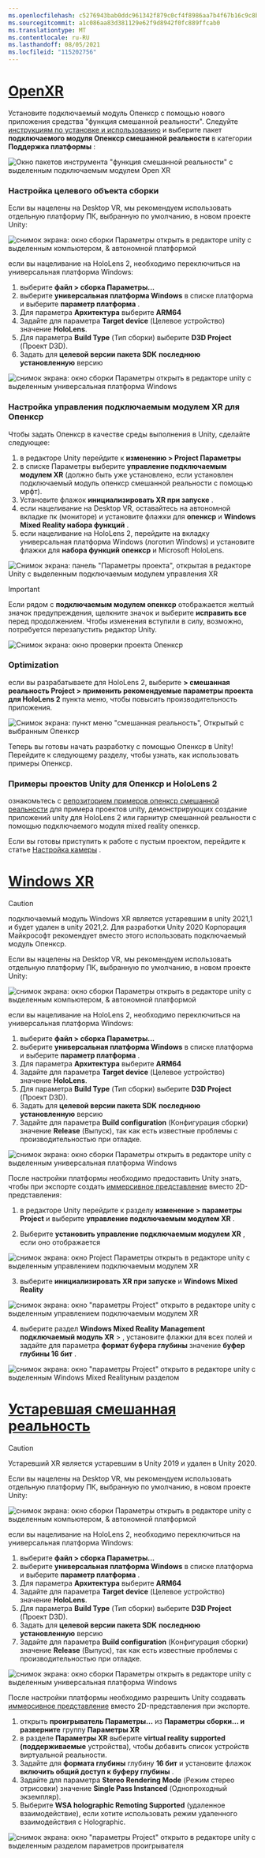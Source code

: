 ```yaml
---
ms.openlocfilehash: c5276943bab0ddc961342f879c0cf4f8986aa7b4f67b16c9c8b5415ca6fc58fd
ms.sourcegitcommit: a1c086aa83d381129e62f9d8942f0fc889ffcab0
ms.translationtype: MT
ms.contentlocale: ru-RU
ms.lasthandoff: 08/05/2021
ms.locfileid: "115202756"
---
```

# <a name="openxr"></a>[OpenXR](#tab/openxr)

Установите подключаемый модуль Опенкср с помощью нового приложения средства "функция смешанной реальности". Следуйте [инструкциям по установке и использованию](../../welcome-to-mr-feature-tool.md) и выберите пакет **подключаемого модуля Опенкср смешанной реальности** в категории **Поддержка платформы** :

![Окно пакетов инструмента "функция смешанной реальности" с выделенным подключаемым модулем Open XR](../../images/feature-tool-openxr.png)

### <a name="setting-your-build-target"></a>Настройка целевого объекта сборки

Если вы нацелены на Desktop VR, мы рекомендуем использовать отдельную платформу ПК, выбранную по умолчанию, в новом проекте Unity:

![снимок экрана: окно сборки Параметры открыть в редакторе unity с выделенным компьютером, & автономной платформой](../../images/wmr-config-img-3.png)

если вы нацеливание на HoloLens 2, необходимо переключиться на универсальная платформа Windows:

1. выберите **файл > сборка Параметры...**
2. выберите **универсальная платформа Windows** в списке платформа и выберите **параметр платформа** .
3. Для параметра **Архитектура** выберите **ARM64**
4. Задайте для параметра **Target device** (Целевое устройство) значение **HoloLens**.
5. Для параметра **Build Type** (Тип сборки) выберите **D3D Project** (Проект D3D).
6. Задать для **целевой версии пакета SDK** **последнюю установленную** версию

![снимок экрана: окно сборки Параметры открыть в редакторе unity с выделенным универсальная платформа Windows](../../images/wmr-config-img-4.png)

### <a name="configuring-xr-plugin-management-for-openxr"></a>Настройка управления подключаемым модулем XR для Опенкср

Чтобы задать Опенкср в качестве среды выполнения в Unity, сделайте следующее:

1. в редакторе Unity перейдите к **изменению > Project Параметры**
2. в списке Параметры выберите **управление подключаемым модулем XR** (должно быть уже установлено, если установлен подключаемый модуль опенкср смешанной реальности с помощью мрфт).
3. Установите флажок **инициализировать XR при запуске** .
4. если нацеливание на Desktop VR, оставайтесь на автономной вкладке пк (мониторе) и установите флажки для **опенкср** и **Windows Mixed Reality набора функций** .
5. если нацеливание на HoloLens 2, перейдите на вкладку универсальная платформа Windows (логотип Windows) и установите флажки для **набора функций** **опенкср** и Microsoft HoloLens.

![Снимок экрана: панель "Параметры проекта", открытая в редакторе Unity с выделенным подключаемым модулем управления XR](../../images/openxr-img-05.png)

> [!IMPORTANT]
> Если рядом с **подключаемым модулем опенкср** отображается желтый значок предупреждения, щелкните значок и выберите **исправить все** перед продолжением. Чтобы изменения вступили в силу, возможно, потребуется перезапустить редактор Unity.

![Снимок экрана: окно проверки проекта Опенкср](../../images/openxr-img-06.png)

### <a name="optimization"></a>Optimization

если вы разрабатываете для HoloLens 2, выберите **> смешанная реальность Project > применить рекомендуемые параметры проекта для HoloLens 2** пункта меню, чтобы повысить производительность приложения.

![Снимок экрана: пункт меню "смешанная реальность", Открытый с выбранным Опенкср](../../images/openxr-img-08.png)

Теперь вы готовы начать разработку с помощью Опенкср в Unity!  Перейдите к следующему разделу, чтобы узнать, как использовать примеры Опенкср.

### <a name="unity-sample-projects-for-openxr-and-hololens-2"></a>Примеры проектов Unity для Опенкср и HoloLens 2

ознакомьтесь с [репозиторием примеров опенкср смешанной реальности](https://github.com/microsoft/OpenXR-Unity-MixedReality-Samples) для примера проектов unity, демонстрирующих создание приложений unity для HoloLens 2 или гарнитур смешанной реальности с помощью подключаемого модуля mixed reality опенкср.

Если вы готовы приступить к работе с пустым проектом, перейдите к статье [Настройка камеры](../../camera-in-unity.md) .

# <a name="windows-xr"></a>[Windows XR](#tab/windowsxr)

> [!CAUTION]
> подключаемый модуль Windows XR является устаревшим в unity 2021,1 и будет удален в unity 2021,2.  Для разработки Unity 2020 Корпорация Майкрософт рекомендует вместо этого использовать подключаемый модуль Опенкср.

Если вы нацелены на Desktop VR, мы рекомендуем использовать отдельную платформу ПК, выбранную по умолчанию, в новом проекте Unity:

![снимок экрана: окно сборки Параметры открыть в редакторе unity с выделенным компьютером, & автономной платформой](../../images/wmr-config-img-3.png)

если вы нацеливание на HoloLens 2, необходимо переключиться на универсальная платформа Windows:

1.  выберите **файл > сборка Параметры...**
2.  выберите **универсальная платформа Windows** в списке платформа и выберите **параметр платформа** .
3.  Для параметра **Архитектура** выберите **ARM64**
4.  Задайте для параметра **Target device** (Целевое устройство) значение **HoloLens**.
5.  Для параметра **Build Type** (Тип сборки) выберите **D3D Project** (Проект D3D).
6.  Задать для **целевой версии пакета SDK** **последнюю установленную** версию
7.  Задайте для параметра **Build configuration** (Конфигурация сборки) значение **Release** (Выпуск), так как есть известные проблемы с производительностью при отладке.

![снимок экрана: окно сборки Параметры открыть в редакторе unity с выделенным универсальная платформа Windows](../../images/wmr-config-img-4.png)

После настройки платформы необходимо предоставить Unity знать, чтобы при экспорте создать [иммерсивное представление](../../../../design/app-views.md) вместо 2D-представления:

1. в редакторе Unity перейдите к разделу **изменение > параметры Project** и выберите **управление подключаемым модулем XR** .

2. Выберите **установить управление подключаемым модулем XR** , если оно отображается

![снимок экрана: окно Project Параметры открыть в редакторе unity с выделенным управлением подключаемым модулем XR](../../images/wmr-config-img-5.png)

3. выберите **инициализировать XR при запуске** и **Windows Mixed Reality**

![снимок экрана: окно "параметры Project" открыто в редакторе unity с выделенным управлением подключаемым модулем XR](../../images/wmr-config-img-7.png)

4. выберите раздел **Windows Mixed Reality Management подключаемый модуль XR**  >   , установите флажки для всех полей и задайте для параметра **формат буфера глубины** значение **буфер глубины 16 бит** .

![снимок экрана: окно "параметры Project" открыто в редакторе unity с выделенным Windows Mixed Realityным разделом](../../images/wmr-config-img-8.png)

# <a name="legacy-xr"></a>[Устаревшая смешанная реальность](#tab/legacy)

> [!CAUTION]
> Устаревший XR является устаревшим в Unity 2019 и удален в Unity 2020.

Если вы нацелены на Desktop VR, мы рекомендуем использовать отдельную платформу ПК, выбранную по умолчанию, в новом проекте Unity:

![снимок экрана: окно сборки Параметры открыть в редакторе unity с выделенным компьютером, & автономной платформой](../../images/wmr-config-img-3.png)

если вы нацеливание на HoloLens 2, необходимо переключиться на универсальная платформа Windows:

1.  выберите **файл > сборка Параметры...**
2.  выберите **универсальная платформа Windows** в списке платформа и выберите **параметр платформа** .
3.  Для параметра **Архитектура** выберите **ARM64**
4.  Задайте для параметра **Target device** (Целевое устройство) значение **HoloLens**.
5.  Для параметра **Build Type** (Тип сборки) выберите **D3D Project** (Проект D3D).
6.  Задать для **целевой версии пакета SDK** **последнюю установленную** версию
7.  Задайте для параметра **Build configuration** (Конфигурация сборки) значение **Release** (Выпуск), так как есть известные проблемы с производительностью при отладке.

![снимок экрана: окно сборки Параметры открыть в редакторе unity с выделенным универсальная платформа Windows](../../images/wmr-config-img-4.png)

После настройки платформы необходимо разрешить Unity создавать [иммерсивное представление](../../../../design/app-views.md) вместо 2D-представления при экспорте.

1. открыть **проигрыватель Параметры...** из **Параметры сборки... и разверните** группу **Параметры XR**
2. в разделе **Параметры XR** выберите **virtual reality supported (поддерживаемые** устройства), чтобы добавить список устройств виртуальной реальности.
3. Задайте для **формата глубины** глубину **16 бит** и установите флажок **включить общий доступ к буферу глубины** .
4. Задайте для параметра **Stereo Rendering Mode** (Режим стерео отрисовки) значение **Single Pass Instanced** (Однопроходный экземпляр).
5. Выберите **WSA holographic Remoting Supported** (удаленное взаимодействие), если хотите использовать режим удаленного взаимодействия с Holographic.

![снимок экрана: окно "параметры Project" открыто в редакторе unity с выделенным разделом параметров проигрывателя](../../images/wmr-config-img-9.png)
